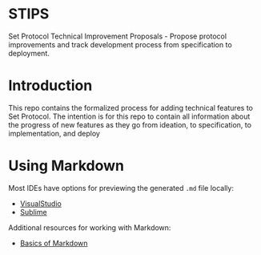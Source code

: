 # STIPS
Set Protocol Technical Improvement Proposals - Propose protocol improvements and track development process from specification to deployment.

# Introduction
This repo contains the formalized process for adding technical features to Set Protocol. The intention is for this repo to contain all information about the progress of new features as they go from ideation, to specification, to implementation, and deploy

# Using Markdown
Most IDEs have options for previewing the generated `.md` file locally:
- [VisualStudio](https://code.visualstudio.com/docs/languages/markdown)
- [Sublime](https://packagecontrol.io/packages/MarkdownLivePreview)

Additional resources for working with Markdown:
- [Basics of Markdown](https://www.markdownguide.org/basic-syntax/)
